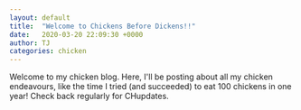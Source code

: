 ```yaml
---
layout: default
title:  "Welcome to Chickens Before Dickens!!"
date:   2020-03-20 22:09:30 +0000
author: TJ
categories: chicken
---
```

Welcome to my chicken blog. Here, I'll be posting about all my chicken endeavours, like the time I tried (and succeeded) to eat 100 chickens in one year! Check back regularly for CHupdates. 

